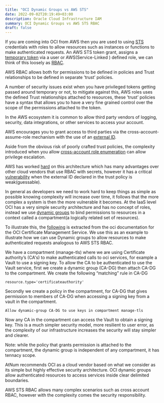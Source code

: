 ```yaml
---
title: "OCI Dynamic Groups vs AWS STS"
date: 2022-09-02T20:19:49+03:00
description: Oracle Cloud Infrastructure IAM
summary: OCI Dynamic Groups vs AWS STS RBAC
draft: false
---
```


If you are coming into OCI from AWS then you are used to using [STS](https://docs.aws.amazon.com/STS/latest/APIReference/welcome.html) credentials with roles to allow resources such as instances or functions to make authenticated requests.
An AWS STS token grant, assigns a
 [temporary token](https://docs.aws.amazon.com/IAM/latest/UserGuide/id_roles_use_switch-role-ec2.html) via a user or AWS(Service-Linked ) defined role, we can think of this loosely as [RBAC](https://en.wikipedia.org/wiki/Role-based_access_control).  

AWS RBAC allows both for permissions to be defined in policies and Trust relationships to be defined in separate ’trust’ policies.  

A number of security issues exist when you have privileged tokens getting passed around temporary or not, to mitigate against this, AWS roles uses the defined Trust relationships attached to resources, these ’trust’ policies have a syntax that allows you to have a very fine grained control over the scope of the permissions attached to the token.  

In the AWS ecosystem it is common to allow third party vendors of logging, security, data integrations, or other services to access your account.

 AWS encourages you to grant access to third parties via the cross-account-assume-role mechanism with the use of an [external ID](https://docs.aws.amazon.com/IAM/latest/UserGuide/id_roles_create_for-user_externalid.html). 

Aside from the obvious risk of poorly crafted trust policies, the complexity introduced when you allow
[cross-account role enumeration](https://docs.aws.amazon.com/IAM/latest/UserGuide/reference_policies_evaluation-logic-cross-account.html) can allow privilege escalation.

 AWS has worked [hard](https://aws.amazon.com/blogs/security/how-to-use-external-id-when-granting-access-to-your-aws-resources/) on this architecture which has many advantages over other cloud vendors that use RBAC with secrets, however it has a critical [vulnerability](https://en.wikipedia.org/wiki/Confused_deputy_problem) when the external ID declared in the trust policy is weak(guessable).


In general as developers we need to work hard to keep things as simple as possible knowing complexity will increase over time, it follows that the more complex a system is then the more vulnerable it becomes. At the IaaS level OCI has a very simple security architecture and has no concept of roles, instead we use [dynamic groups](https://docs.oracle.com/en-us/iaas/Content/Identity/Tasks/managingdynamicgroups.htm) to bind permissions to resources in a context called a compartment(a logically related set of resources).


To illustrate this, the [following](https://docs.oracle.com/en-us/iaas/Content/certificates/managing-certificate-authorities.htm) is extracted from the oci documentation for the OCI Certificate Management Service. We use this as an example to illustrate how we can use Dynamic groups to allow resources to make authenticated requests analogous to AWS STS RBAC.

We have a compartment (manage-tls) where we are using Certificate authority’s (CA's) to make authenticated calls to oci services, for example a Vault to use a signing key. To allow the CA to be authenticated to use the Vault service, first we create a dynamic group (CA-DG) then attach CA-DG to the compartment. We create  the following  “matching” rule in CA-DG
```
resource.type='certificateauthority'
```
Secondly we create a policy in the compartment, for CA-DG that gives permission to members of CA-DG when accessing a signing key from a vault in the compartment.
```
Allow dynamic-group CA-DG to use keys in compartment manage-tls
``` 
Now any CA in the compartment can access the Vault to obtain a signing key. This is a much simpler security model, more resilient to user error, as the complexity of our infrastructure increases the security will stay simpler and clearer.

Note: while the policy that grants permission is attached to the compartment, the dynamic group is independent of any compartment, it has tennacy scope.

AtNum recommends OCI as a cloud vendor based on what we consider as its simple but highly effective security architecture. OCI dynamic groups allow authenticated resources to access services inside clear delimited boundaries.

AWS STS RBAC allows many complex scenarios such as cross account RBAC, however with the complexity comes the security responsibility.













